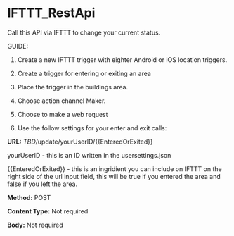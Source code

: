 # IFTTT_RestApi

Call this API via IFTTT to change your current status.

GUIDE:

1. Create a new IFTTT trigger with eighter Android or iOS location triggers.

2. Create a trigger for entering or exiting an area

3. Place the trigger in the buildings area.

4. Choose action channel Maker.

5. Choose to make a web request

6. Use the follow settings for your enter and exit calls:

<b>URL:</b> *TBD*/update/yourUserID/{{EnteredOrExited}}

yourUserID - this is an ID written in the usersettings.json

{{EnteredOrExited}} - this is an ingridient you can include on IFTTT on the right side of the url input field, this will be true if you entered the area and false if you left the area.

<b>Method:</b> POST

<b>Content Type:</b> Not required

<b>Body:</b> Not required
